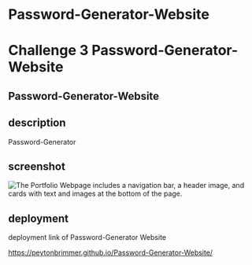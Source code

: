 # Password-Generator-Website
# Challenge 3 Password-Generator-Website
## Password-Generator-Website

## description
Password-Generator 
## screenshot
![The Portfolio Webpage includes a navigation bar, a header image, and cards with text and images at the bottom of the page.](./assets/images/screenshot.png)

## deployment 
deployment link of Password-Generator Website

https://peytonbrimmer.github.io/Password-Generator-Website/